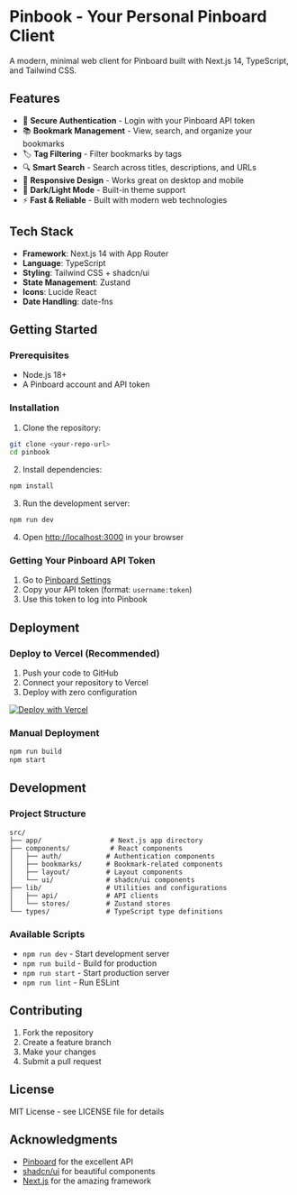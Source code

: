 # Pinbook - Your Personal Pinboard Client

A modern, minimal web client for Pinboard built with Next.js 14, TypeScript, and Tailwind CSS.

## Features

- 🔐 **Secure Authentication** - Login with your Pinboard API token
- 📚 **Bookmark Management** - View, search, and organize your bookmarks
- 🏷️ **Tag Filtering** - Filter bookmarks by tags
- 🔍 **Smart Search** - Search across titles, descriptions, and URLs
- 📱 **Responsive Design** - Works great on desktop and mobile
- 🌙 **Dark/Light Mode** - Built-in theme support
- ⚡ **Fast & Reliable** - Built with modern web technologies

## Tech Stack

- **Framework**: Next.js 14 with App Router
- **Language**: TypeScript
- **Styling**: Tailwind CSS + shadcn/ui
- **State Management**: Zustand
- **Icons**: Lucide React
- **Date Handling**: date-fns

## Getting Started

### Prerequisites

- Node.js 18+ 
- A Pinboard account and API token

### Installation

1. Clone the repository:
```bash
git clone <your-repo-url>
cd pinbook
```

2. Install dependencies:
```bash
npm install
```

3. Run the development server:
```bash
npm run dev
```

4. Open [http://localhost:3000](http://localhost:3000) in your browser

### Getting Your Pinboard API Token

1. Go to [Pinboard Settings](https://pinboard.in/settings/password)
2. Copy your API token (format: `username:token`)
3. Use this token to log into Pinbook

## Deployment

### Deploy to Vercel (Recommended)

1. Push your code to GitHub
2. Connect your repository to Vercel
3. Deploy with zero configuration

[![Deploy with Vercel](https://vercel.com/button)](https://vercel.com/new/clone?repository-url=https://github.com/yourusername/pinbook)

### Manual Deployment

```bash
npm run build
npm start
```

## Development

### Project Structure

```
src/
├── app/                 # Next.js app directory
├── components/          # React components
│   ├── auth/           # Authentication components
│   ├── bookmarks/      # Bookmark-related components
│   ├── layout/         # Layout components
│   └── ui/             # shadcn/ui components
├── lib/                # Utilities and configurations
│   ├── api/            # API clients
│   └── stores/         # Zustand stores
└── types/              # TypeScript type definitions
```

### Available Scripts

- `npm run dev` - Start development server
- `npm run build` - Build for production
- `npm run start` - Start production server
- `npm run lint` - Run ESLint

## Contributing

1. Fork the repository
2. Create a feature branch
3. Make your changes
4. Submit a pull request

## License

MIT License - see LICENSE file for details

## Acknowledgments

- [Pinboard](https://pinboard.in/) for the excellent API
- [shadcn/ui](https://ui.shadcn.com/) for beautiful components
- [Next.js](https://nextjs.org/) for the amazing framework